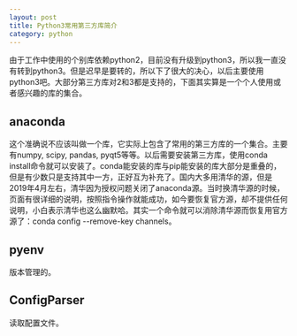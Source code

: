 ```yaml
---
layout: post
title: Python3常用第三方库简介
category: python
---
```

由于工作中使用的个别库依赖python2，目前没有升级到python3，所以我一直没有转到python3。但是迟早是要转的，所以下了很大的决心，以后主要使用python3吧。大部分第三方库对2和3都是支持的，下面其实算是一个个人使用或者感兴趣的库的集合。

## anaconda
这个准确说不应该叫做一个库，它实际上包含了常用的第三方库的一个集合。主要有numpy, scipy, pandas, pyqt5等等。以后需要安装第三方库，使用conda install命令就可以安装了。conda能安装的库与pip能安装的库大部分是重叠的，但是有少数只是支持其中一方，正好互为补充了。国内大多用清华的源，但是2019年4月左右，清华因为授权问题关闭了anaconda源。当时换清华源的时候，页面有很详细的说明，按照指令操作就能成功，如今要恢复官方源，却不提供任何说明，小白表示清华也这么幽默哈。其实一个命令就可以消除清华源而恢复用官方源了：conda config --remove-key channels。

## pyenv
版本管理的。
## ConfigParser
读取配置文件。
